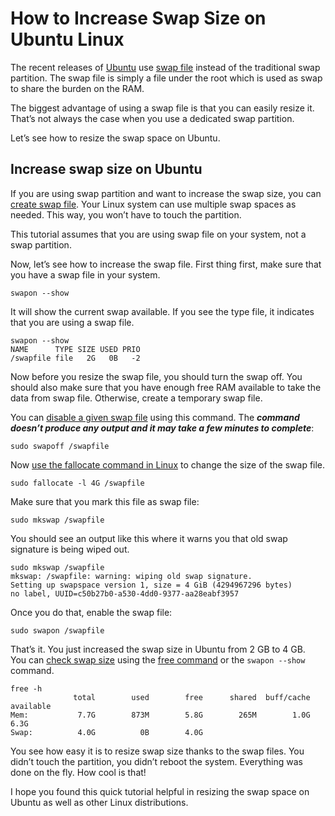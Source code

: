 # How to Increase Swap Size on Ubuntu Linux

The recent releases of [Ubuntu](https://ubuntu.com/) use [swap file](https://help.ubuntu.com/community/SwapFaq) instead of the traditional swap partition. 
The swap file is simply a file under the root which is used as swap to share the burden on the RAM.

The biggest advantage of using a swap file is that you can easily resize it. That’s not always the case when you use a dedicated swap partition.

Let’s see how to resize the swap space on Ubuntu.

## Increase swap size on Ubuntu

If you are using swap partition and want to increase the swap size, you can [create swap file](https://itsfoss.com/create-swap-file-linux/). Your Linux system can use multiple swap spaces as needed. This way, you won’t have to touch the partition.

This tutorial assumes that you are using swap file on your system, not a swap partition.

Now, let’s see how to increase the swap file. First thing first, make sure that you have a swap file in your system.
```console
swapon --show
```

It will show the current swap available. If you see the type file, it indicates that you are using a swap file.
```console
swapon --show
NAME      TYPE SIZE USED PRIO
/swapfile file   2G   0B   -2
```

Now before you resize the swap file, you should turn the swap off. You should also make sure that you have enough free RAM available to take the data from swap file. Otherwise, create a temporary swap file.

You can [disable a given swap file](https://web.mit.edu/rhel-doc/5/RHEL-5-manual/Deployment_Guide-en-US/s1-swap-removing.html) using this command. The ***command doesn’t produce any output and it may take a few minutes to complete***:
```console
sudo swapoff /swapfile
```

Now [use the fallocate command in Linux](https://man7.org/linux/man-pages/man1/fallocate.1.html) to change the size of the swap file.
```console
sudo fallocate -l 4G /swapfile
```

Make sure that you mark this file as swap file:
```console
sudo mkswap /swapfile
```

You should see an output like this where it warns you that old swap signature is being wiped out.
```console
sudo mkswap /swapfile
mkswap: /swapfile: warning: wiping old swap signature.
Setting up swapspace version 1, size = 4 GiB (4294967296 bytes)
no label, UUID=c50b27b0-a530-4dd0-9377-aa28eabf3957
```

Once you do that, enable the swap file:
```console
sudo swapon /swapfile
```

That’s it. You just increased the swap size in Ubuntu from 2 GB to 4 GB.</br>
You can [check swap size](https://www.cyberciti.biz/faq/linux-check-swap-usage-command/) using the [free command](https://man7.org/linux/man-pages/man1/free.1.html) or the `swapon --show` command.
```console
free -h
              total        used        free      shared  buff/cache   available
Mem:           7.7G        873M        5.8G        265M        1.0G        6.3G
Swap:          4.0G          0B        4.0G
```

You see how easy it is to resize swap size thanks to the swap files. You didn’t touch the partition, you didn’t reboot the system. Everything was done on the fly. How cool is that!

I hope you found this quick tutorial helpful in resizing the swap space on Ubuntu as well as other Linux distributions.